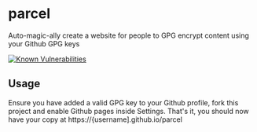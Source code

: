 # parcel
Auto-magic-ally create a website for people to GPG encrypt content using your Github GPG keys

[![Known Vulnerabilities](https://snyk.io/test/github/morten-olsen/parcel/badge.svg)](https://snyk.io/test/github/morten-olsen/parcel)

## Usage

Ensure you have added a valid GPG key to your Github profile, fork this project and enable Github pages inside Settings. That's it, you should now have your copy at https://{username].github.io/parcel
